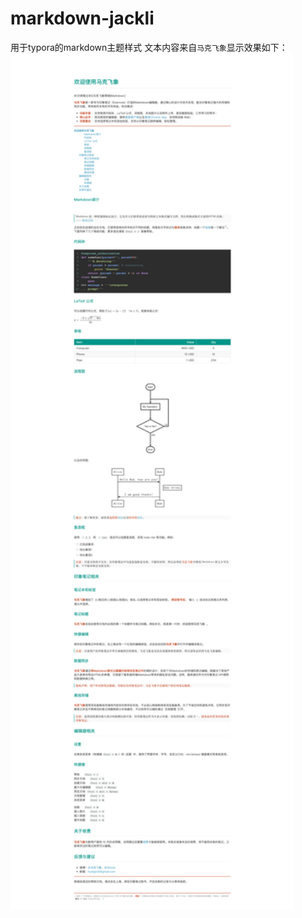 # markdown-jackli
用于typora的markdown主题样式
文本内容来自`马克飞象`显示效果如下：
<img src="https://github.com/gefule/markdown-jackli/blob/master/demo.png" width = 90%  />
